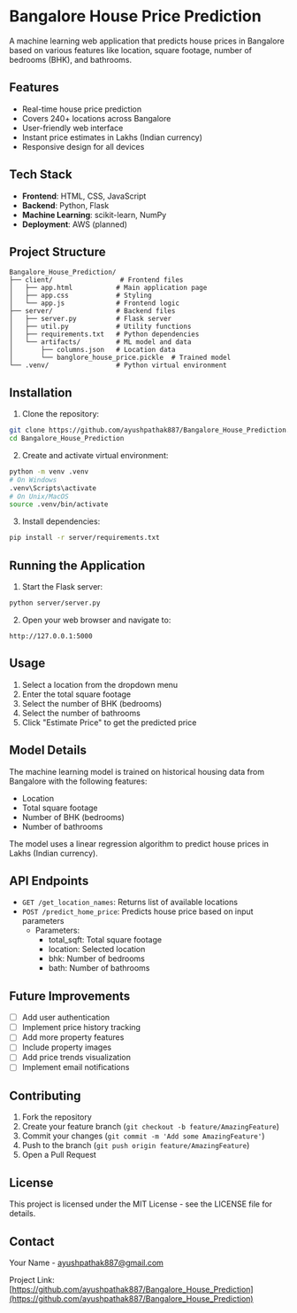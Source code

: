 # Bangalore House Price Prediction

A machine learning web application that predicts house prices in Bangalore based on various features like location, square footage, number of bedrooms (BHK), and bathrooms.

## Features

- Real-time house price prediction
- Covers 240+ locations across Bangalore
- User-friendly web interface
- Instant price estimates in Lakhs (Indian currency)
- Responsive design for all devices

## Tech Stack

- **Frontend**: HTML, CSS, JavaScript
- **Backend**: Python, Flask
- **Machine Learning**: scikit-learn, NumPy
- **Deployment**: AWS (planned)

## Project Structure

```
Bangalore_House_Prediction/
├── client/                 # Frontend files
│   ├── app.html           # Main application page
│   ├── app.css            # Styling
│   └── app.js             # Frontend logic
├── server/                # Backend files
│   ├── server.py          # Flask server
│   ├── util.py            # Utility functions
│   ├── requirements.txt   # Python dependencies
│   └── artifacts/         # ML model and data
│       ├── columns.json   # Location data
│       └── banglore_house_price.pickle  # Trained model
└── .venv/                 # Python virtual environment
```

## Installation

1. Clone the repository:
```bash
git clone https://github.com/ayushpathak887/Bangalore_House_Prediction.git
cd Bangalore_House_Prediction
```

2. Create and activate virtual environment:
```bash
python -m venv .venv
# On Windows
.venv\Scripts\activate
# On Unix/MacOS
source .venv/bin/activate
```

3. Install dependencies:
```bash
pip install -r server/requirements.txt
```

## Running the Application

1. Start the Flask server:
```bash
python server/server.py
```

2. Open your web browser and navigate to:
```
http://127.0.0.1:5000
```

## Usage

1. Select a location from the dropdown menu
2. Enter the total square footage
3. Select the number of BHK (bedrooms)
4. Select the number of bathrooms
5. Click "Estimate Price" to get the predicted price

## Model Details

The machine learning model is trained on historical housing data from Bangalore with the following features:
- Location
- Total square footage
- Number of BHK (bedrooms)
- Number of bathrooms

The model uses a linear regression algorithm to predict house prices in Lakhs (Indian currency).

## API Endpoints

- `GET /get_location_names`: Returns list of available locations
- `POST /predict_home_price`: Predicts house price based on input parameters
  - Parameters:
    - total_sqft: Total square footage
    - location: Selected location
    - bhk: Number of bedrooms
    - bath: Number of bathrooms

## Future Improvements

- [ ] Add user authentication
- [ ] Implement price history tracking
- [ ] Add more property features
- [ ] Include property images
- [ ] Add price trends visualization
- [ ] Implement email notifications

## Contributing

1. Fork the repository
2. Create your feature branch (`git checkout -b feature/AmazingFeature`)
3. Commit your changes (`git commit -m 'Add some AmazingFeature'`)
4. Push to the branch (`git push origin feature/AmazingFeature`)
5. Open a Pull Request

## License

This project is licensed under the MIT License - see the LICENSE file for details.

## Contact

Your Name - [ayushpathak887@gmail.com](mailto:ayushpathak887@gmail.com)

Project Link: [https://github.com/ayushpathak887/Bangalore_House_Prediction](https://github.com/ayushpathak887/Bangalore_House_Prediction) 